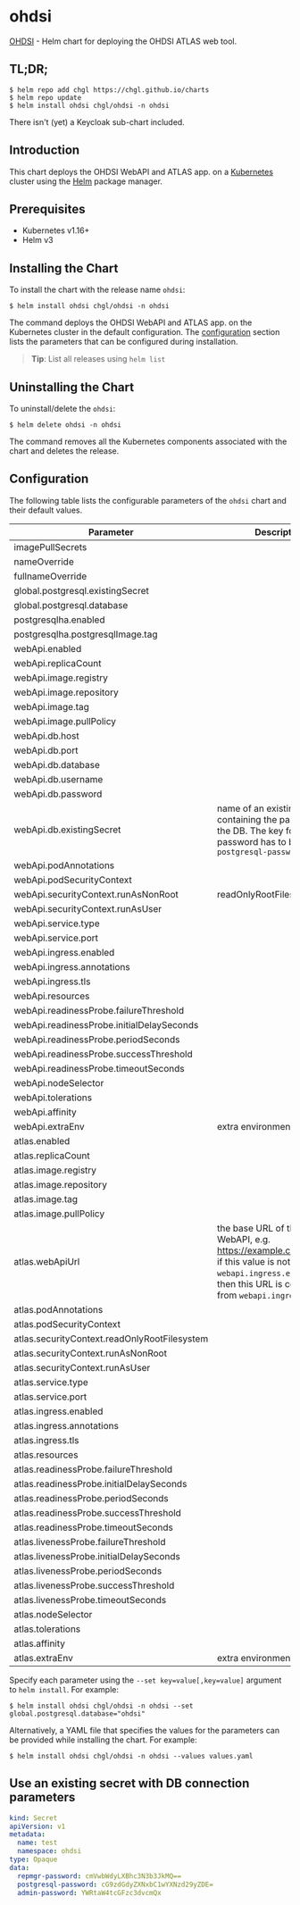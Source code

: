 # ohdsi

[OHDSI](https://github.com/OHDSI) - Helm chart for deploying the OHDSI ATLAS web tool.

## TL;DR;

```console
$ helm repo add chgl https://chgl.github.io/charts
$ helm repo update
$ helm install ohdsi chgl/ohdsi -n ohdsi
```

There isn't (yet) a Keycloak sub-chart included.

## Introduction

This chart deploys the OHDSI WebAPI and ATLAS app. on a [Kubernetes](http://kubernetes.io) cluster using the [Helm](https://helm.sh) package manager.

## Prerequisites

- Kubernetes v1.16+
- Helm v3

## Installing the Chart

To install the chart with the release name `ohdsi`:

```console
$ helm install ohdsi chgl/ohdsi -n ohdsi
```

The command deploys the OHDSI WebAPI and ATLAS app. on the Kubernetes cluster in the default configuration. The [configuration](#configuration) section lists the parameters that can be configured during installation.

> **Tip**: List all releases using `helm list`

## Uninstalling the Chart

To uninstall/delete the `ohdsi`:

```console
$ helm delete ohdsi -n ohdsi
```

The command removes all the Kubernetes components associated with the chart and deletes the release.

## Configuration

The following table lists the configurable parameters of the `ohdsi` chart and their default values.

| Parameter                                    | Description                                                                                                                                                                      | Default             |
| -------------------------------------------- | -------------------------------------------------------------------------------------------------------------------------------------------------------------------------------- | ------------------- |
| imagePullSecrets                             |                                                                                                                                                                                  | `[]`                |
| nameOverride                                 |                                                                                                                                                                                  | `""`                |
| fullnameOverride                             |                                                                                                                                                                                  | `""`                |
| global.postgresql.existingSecret             |                                                                                                                                                                                  | `""`                |
| global.postgresql.database                   |                                                                                                                                                                                  | `"ohdsi"`           |
| postgresqlha.enabled                         |                                                                                                                                                                                  | `true`              |
| postgresqlha.postgresqlImage.tag             |                                                                                                                                                                                  | `13.1.0`            |
| webApi.enabled                               |                                                                                                                                                                                  | `true`              |
| webApi.replicaCount                          |                                                                                                                                                                                  | `1`                 |
| webApi.image.registry                        |                                                                                                                                                                                  | `ghcr.io`           |
| webApi.image.repository                      |                                                                                                                                                                                  | `chgl/ohdsi/webapi` |
| webApi.image.tag                             |                                                                                                                                                                                  | `2.8.0-snapshot`    |
| webApi.image.pullPolicy                      |                                                                                                                                                                                  | `Always`            |
| webApi.db.host                               |                                                                                                                                                                                  | `"db"`              |
| webApi.db.port                               |                                                                                                                                                                                  | `5432`              |
| webApi.db.database                           |                                                                                                                                                                                  | `"ohdsi"`           |
| webApi.db.username                           |                                                                                                                                                                                  | `"postgres"`        |
| webApi.db.password                           |                                                                                                                                                                                  | `"postgres"`        |
| webApi.db.existingSecret                     | name of an existing secret containing the password to the DB. The key for the password has to be `postgresql-password`                                                           | `""`                |
| webApi.podAnnotations                        |                                                                                                                                                                                  | `{}`                |
| webApi.podSecurityContext                    |                                                                                                                                                                                  | `{}`                |
| webApi.securityContext.runAsNonRoot          | readOnlyRootFilesystem: true                                                                                                                                                     | `true`              |
| webApi.securityContext.runAsUser             |                                                                                                                                                                                  | `101`               |
| webApi.service.type                          |                                                                                                                                                                                  | `ClusterIP`         |
| webApi.service.port                          |                                                                                                                                                                                  | `8080`              |
| webApi.ingress.enabled                       |                                                                                                                                                                                  | `false`             |
| webApi.ingress.annotations                   |                                                                                                                                                                                  | `{}`                |
| webApi.ingress.tls                           |                                                                                                                                                                                  | `[]`                |
| webApi.resources                             |                                                                                                                                                                                  | `{}`                |
| webApi.readinessProbe.failureThreshold       |                                                                                                                                                                                  | `5`                 |
| webApi.readinessProbe.initialDelaySeconds    |                                                                                                                                                                                  | `45`                |
| webApi.readinessProbe.periodSeconds          |                                                                                                                                                                                  | `15`                |
| webApi.readinessProbe.successThreshold       |                                                                                                                                                                                  | `1`                 |
| webApi.readinessProbe.timeoutSeconds         |                                                                                                                                                                                  | `15`                |
| webApi.nodeSelector                          |                                                                                                                                                                                  | `{}`                |
| webApi.tolerations                           |                                                                                                                                                                                  | `[]`                |
| webApi.affinity                              |                                                                                                                                                                                  | `{}`                |
| webApi.extraEnv                              | extra environment variables                                                                                                                                                      | `[]`                |
| atlas.enabled                                |                                                                                                                                                                                  | `true`              |
| atlas.replicaCount                           |                                                                                                                                                                                  | `1`                 |
| atlas.image.registry                         |                                                                                                                                                                                  | `ghcr.io`           |
| atlas.image.repository                       |                                                                                                                                                                                  | `chgl/ohdsi/atlas`  |
| atlas.image.tag                              |                                                                                                                                                                                  | `2.8.0-dev`         |
| atlas.image.pullPolicy                       |                                                                                                                                                                                  | `Always`            |
| atlas.webApiUrl                              | the base URL of the OHDSI WebAPI, e.g. https://example.com/WebAPI if this value is not set but `webapi.ingress.enabled=true`, then this URL is constructed from `webapi.ingress` | `""`                |
| atlas.podAnnotations                         |                                                                                                                                                                                  | `{}`                |
| atlas.podSecurityContext                     |                                                                                                                                                                                  | `{}`                |
| atlas.securityContext.readOnlyRootFilesystem |                                                                                                                                                                                  | `false`             |
| atlas.securityContext.runAsNonRoot           |                                                                                                                                                                                  | `true`              |
| atlas.securityContext.runAsUser              |                                                                                                                                                                                  | `101`               |
| atlas.service.type                           |                                                                                                                                                                                  | `ClusterIP`         |
| atlas.service.port                           |                                                                                                                                                                                  | `8080`              |
| atlas.ingress.enabled                        |                                                                                                                                                                                  | `false`             |
| atlas.ingress.annotations                    |                                                                                                                                                                                  | `{}`                |
| atlas.ingress.tls                            |                                                                                                                                                                                  | `[]`                |
| atlas.resources                              |                                                                                                                                                                                  | `{}`                |
| atlas.readinessProbe.failureThreshold        |                                                                                                                                                                                  | `5`                 |
| atlas.readinessProbe.initialDelaySeconds     |                                                                                                                                                                                  | `30`                |
| atlas.readinessProbe.periodSeconds           |                                                                                                                                                                                  | `15`                |
| atlas.readinessProbe.successThreshold        |                                                                                                                                                                                  | `1`                 |
| atlas.readinessProbe.timeoutSeconds          |                                                                                                                                                                                  | `15`                |
| atlas.livenessProbe.failureThreshold         |                                                                                                                                                                                  | `5`                 |
| atlas.livenessProbe.initialDelaySeconds      |                                                                                                                                                                                  | `30`                |
| atlas.livenessProbe.periodSeconds            |                                                                                                                                                                                  | `15`                |
| atlas.livenessProbe.successThreshold         |                                                                                                                                                                                  | `1`                 |
| atlas.livenessProbe.timeoutSeconds           |                                                                                                                                                                                  | `15`                |
| atlas.nodeSelector                           |                                                                                                                                                                                  | `{}`                |
| atlas.tolerations                            |                                                                                                                                                                                  | `[]`                |
| atlas.affinity                               |                                                                                                                                                                                  | `{}`                |
| atlas.extraEnv                               | extra environment variables                                                                                                                                                      | `[]`                |

Specify each parameter using the `--set key=value[,key=value]` argument to `helm install`. For example:

```console
$ helm install ohdsi chgl/ohdsi -n ohdsi --set global.postgresql.database="ohdsi"
```

Alternatively, a YAML file that specifies the values for the parameters can be provided while
installing the chart. For example:

```console
$ helm install ohdsi chgl/ohdsi -n ohdsi --values values.yaml
```

## Use an existing secret with DB connection parameters

```yaml
kind: Secret
apiVersion: v1
metadata:
  name: test
  namespace: ohdsi
type: Opaque
data:
  repmgr-password: cmVwbWdyLXBhc3N3b3JkMQ==
  postgresql-password: cG9zdGdyZXNxbC1wYXNzd29yZDE=
  admin-password: YWRtaW4tcGFzc3dvcmQx
```
